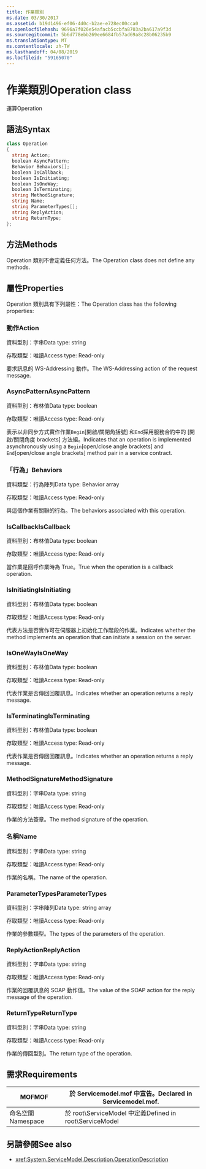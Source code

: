 ```yaml
---
title: 作業類別
ms.date: 03/30/2017
ms.assetid: b19d1496-ef06-4d0c-b2ae-e728ec00cca0
ms.openlocfilehash: 9696a7f026e54afacb5ccbfa8703a2ba617a9f3d
ms.sourcegitcommit: 5b6d778ebb269ee6684fb57ad69a8c28b06235b9
ms.translationtype: MT
ms.contentlocale: zh-TW
ms.lasthandoff: 04/08/2019
ms.locfileid: "59165070"
---
```

# <a name="operation-class"></a><span data-ttu-id="b4e07-102">作業類別</span><span class="sxs-lookup"><span data-stu-id="b4e07-102">Operation class</span></span>
<span data-ttu-id="b4e07-103">運算</span><span class="sxs-lookup"><span data-stu-id="b4e07-103">Operation</span></span>  
  
## <a name="syntax"></a><span data-ttu-id="b4e07-104">語法</span><span class="sxs-lookup"><span data-stu-id="b4e07-104">Syntax</span></span>  
  
```csharp
class Operation  
{  
  string Action;  
  boolean AsyncPattern;  
  Behavior Behaviors[];  
  boolean IsCallback;  
  boolean IsInitiating;  
  boolean IsOneWay;  
  boolean IsTerminating;  
  string MethodSignature;  
  string Name;  
  string ParameterTypes[];  
  string ReplyAction;  
  string ReturnType;  
};  
```  
  
## <a name="methods"></a><span data-ttu-id="b4e07-105">方法</span><span class="sxs-lookup"><span data-stu-id="b4e07-105">Methods</span></span>  
 <span data-ttu-id="b4e07-106">Operation 類別不會定義任何方法。</span><span class="sxs-lookup"><span data-stu-id="b4e07-106">The Operation class does not define any methods.</span></span>  
  
## <a name="properties"></a><span data-ttu-id="b4e07-107">屬性</span><span class="sxs-lookup"><span data-stu-id="b4e07-107">Properties</span></span>  
 <span data-ttu-id="b4e07-108">Operation 類別具有下列屬性：</span><span class="sxs-lookup"><span data-stu-id="b4e07-108">The Operation class has the following properties:</span></span>  
  
### <a name="action"></a><span data-ttu-id="b4e07-109">動作</span><span class="sxs-lookup"><span data-stu-id="b4e07-109">Action</span></span>  
 <span data-ttu-id="b4e07-110">資料型別：字串</span><span class="sxs-lookup"><span data-stu-id="b4e07-110">Data type: string</span></span>  
  
 <span data-ttu-id="b4e07-111">存取類型：唯讀</span><span class="sxs-lookup"><span data-stu-id="b4e07-111">Access type: Read-only</span></span>  
  
 <span data-ttu-id="b4e07-112">要求訊息的 WS-Addressing 動作。</span><span class="sxs-lookup"><span data-stu-id="b4e07-112">The WS-Addressing action of the request message.</span></span>  
  
### <a name="asyncpattern"></a><span data-ttu-id="b4e07-113">AsyncPattern</span><span class="sxs-lookup"><span data-stu-id="b4e07-113">AsyncPattern</span></span>  
 <span data-ttu-id="b4e07-114">資料型別：布林值</span><span class="sxs-lookup"><span data-stu-id="b4e07-114">Data type: boolean</span></span>  
  
 <span data-ttu-id="b4e07-115">存取類型：唯讀</span><span class="sxs-lookup"><span data-stu-id="b4e07-115">Access type: Read-only</span></span>  
  
 <span data-ttu-id="b4e07-116">表示以非同步方式實作作業`Begin`[開啟/關閉角括號] 和`End`採用服務合約中的 [開啟/關閉角度 brackets] 方法組。</span><span class="sxs-lookup"><span data-stu-id="b4e07-116">Indicates that an operation is implemented asynchronously using a `Begin`[open/close angle brackets] and `End`[open/close angle brackets] method pair in a service contract.</span></span>  
  
### <a name="behaviors"></a><span data-ttu-id="b4e07-117">「行為」</span><span class="sxs-lookup"><span data-stu-id="b4e07-117">Behaviors</span></span>  
 <span data-ttu-id="b4e07-118">資料類型：行為陣列</span><span class="sxs-lookup"><span data-stu-id="b4e07-118">Data type: Behavior array</span></span>  
  
 <span data-ttu-id="b4e07-119">存取類型：唯讀</span><span class="sxs-lookup"><span data-stu-id="b4e07-119">Access type: Read-only</span></span>  
  
 <span data-ttu-id="b4e07-120">與這個作業有關聯的行為。</span><span class="sxs-lookup"><span data-stu-id="b4e07-120">The behaviors associated with this operation.</span></span>  
  
### <a name="iscallback"></a><span data-ttu-id="b4e07-121">IsCallback</span><span class="sxs-lookup"><span data-stu-id="b4e07-121">IsCallback</span></span>  
 <span data-ttu-id="b4e07-122">資料型別：布林值</span><span class="sxs-lookup"><span data-stu-id="b4e07-122">Data type: boolean</span></span>  
  
 <span data-ttu-id="b4e07-123">存取類型：唯讀</span><span class="sxs-lookup"><span data-stu-id="b4e07-123">Access type: Read-only</span></span>  
  
 <span data-ttu-id="b4e07-124">當作業是回呼作業時為 True。</span><span class="sxs-lookup"><span data-stu-id="b4e07-124">True when the operation is a callback operation.</span></span>  
  
### <a name="isinitiating"></a><span data-ttu-id="b4e07-125">IsInitiating</span><span class="sxs-lookup"><span data-stu-id="b4e07-125">IsInitiating</span></span>  
 <span data-ttu-id="b4e07-126">資料型別：布林值</span><span class="sxs-lookup"><span data-stu-id="b4e07-126">Data type: boolean</span></span>  
  
 <span data-ttu-id="b4e07-127">存取類型：唯讀</span><span class="sxs-lookup"><span data-stu-id="b4e07-127">Access type: Read-only</span></span>  
  
 <span data-ttu-id="b4e07-128">代表方法是否實作可在伺服器上初始化工作階段的作業。</span><span class="sxs-lookup"><span data-stu-id="b4e07-128">Indicates whether the method implements an operation that can initiate a session on the server.</span></span>  
  
### <a name="isoneway"></a><span data-ttu-id="b4e07-129">IsOneWay</span><span class="sxs-lookup"><span data-stu-id="b4e07-129">IsOneWay</span></span>  
 <span data-ttu-id="b4e07-130">資料型別：布林值</span><span class="sxs-lookup"><span data-stu-id="b4e07-130">Data type: boolean</span></span>  
  
 <span data-ttu-id="b4e07-131">存取類型：唯讀</span><span class="sxs-lookup"><span data-stu-id="b4e07-131">Access type: Read-only</span></span>  
  
 <span data-ttu-id="b4e07-132">代表作業是否傳回回覆訊息。</span><span class="sxs-lookup"><span data-stu-id="b4e07-132">Indicates whether an operation returns a reply message.</span></span>  
  
### <a name="isterminating"></a><span data-ttu-id="b4e07-133">IsTerminating</span><span class="sxs-lookup"><span data-stu-id="b4e07-133">IsTerminating</span></span>  
 <span data-ttu-id="b4e07-134">資料型別：布林值</span><span class="sxs-lookup"><span data-stu-id="b4e07-134">Data type: boolean</span></span>  
  
 <span data-ttu-id="b4e07-135">存取類型：唯讀</span><span class="sxs-lookup"><span data-stu-id="b4e07-135">Access type: Read-only</span></span>  
  
 <span data-ttu-id="b4e07-136">代表作業是否傳回回覆訊息。</span><span class="sxs-lookup"><span data-stu-id="b4e07-136">Indicates whether an operation returns a reply message.</span></span>  
  
### <a name="methodsignature"></a><span data-ttu-id="b4e07-137">MethodSignature</span><span class="sxs-lookup"><span data-stu-id="b4e07-137">MethodSignature</span></span>  
 <span data-ttu-id="b4e07-138">資料型別：字串</span><span class="sxs-lookup"><span data-stu-id="b4e07-138">Data type: string</span></span>  
  
 <span data-ttu-id="b4e07-139">存取類型：唯讀</span><span class="sxs-lookup"><span data-stu-id="b4e07-139">Access type: Read-only</span></span>  
  
 <span data-ttu-id="b4e07-140">作業的方法簽章。</span><span class="sxs-lookup"><span data-stu-id="b4e07-140">The method signature of the operation.</span></span>  
  
### <a name="name"></a><span data-ttu-id="b4e07-141">名稱</span><span class="sxs-lookup"><span data-stu-id="b4e07-141">Name</span></span>  
 <span data-ttu-id="b4e07-142">資料型別：字串</span><span class="sxs-lookup"><span data-stu-id="b4e07-142">Data type: string</span></span>  
  
 <span data-ttu-id="b4e07-143">存取類型：唯讀</span><span class="sxs-lookup"><span data-stu-id="b4e07-143">Access type: Read-only</span></span>  
  
 <span data-ttu-id="b4e07-144">作業的名稱。</span><span class="sxs-lookup"><span data-stu-id="b4e07-144">The name of the operation.</span></span>  
  
### <a name="parametertypes"></a><span data-ttu-id="b4e07-145">ParameterTypes</span><span class="sxs-lookup"><span data-stu-id="b4e07-145">ParameterTypes</span></span>  
 <span data-ttu-id="b4e07-146">資料型別：字串陣列</span><span class="sxs-lookup"><span data-stu-id="b4e07-146">Data type: string array</span></span>  
  
 <span data-ttu-id="b4e07-147">存取類型：唯讀</span><span class="sxs-lookup"><span data-stu-id="b4e07-147">Access type: Read-only</span></span>  
  
 <span data-ttu-id="b4e07-148">作業的參數類型。</span><span class="sxs-lookup"><span data-stu-id="b4e07-148">The types of the parameters of the operation.</span></span>  
  
### <a name="replyaction"></a><span data-ttu-id="b4e07-149">ReplyAction</span><span class="sxs-lookup"><span data-stu-id="b4e07-149">ReplyAction</span></span>  
 <span data-ttu-id="b4e07-150">資料型別：字串</span><span class="sxs-lookup"><span data-stu-id="b4e07-150">Data type: string</span></span>  
  
 <span data-ttu-id="b4e07-151">存取類型：唯讀</span><span class="sxs-lookup"><span data-stu-id="b4e07-151">Access type: Read-only</span></span>  
  
 <span data-ttu-id="b4e07-152">作業的回覆訊息的 SOAP 動作值。</span><span class="sxs-lookup"><span data-stu-id="b4e07-152">The value of the SOAP action for the reply message of the operation.</span></span>  
  
### <a name="returntype"></a><span data-ttu-id="b4e07-153">ReturnType</span><span class="sxs-lookup"><span data-stu-id="b4e07-153">ReturnType</span></span>  
 <span data-ttu-id="b4e07-154">資料型別：字串</span><span class="sxs-lookup"><span data-stu-id="b4e07-154">Data type: string</span></span>  
  
 <span data-ttu-id="b4e07-155">存取類型：唯讀</span><span class="sxs-lookup"><span data-stu-id="b4e07-155">Access type: Read-only</span></span>  
  
 <span data-ttu-id="b4e07-156">作業的傳回型別。</span><span class="sxs-lookup"><span data-stu-id="b4e07-156">The return type of the operation.</span></span>  
  
## <a name="requirements"></a><span data-ttu-id="b4e07-157">需求</span><span class="sxs-lookup"><span data-stu-id="b4e07-157">Requirements</span></span>  
  
|<span data-ttu-id="b4e07-158">MOF</span><span class="sxs-lookup"><span data-stu-id="b4e07-158">MOF</span></span>|<span data-ttu-id="b4e07-159">於 Servicemodel.mof 中宣告。</span><span class="sxs-lookup"><span data-stu-id="b4e07-159">Declared in Servicemodel.mof.</span></span>|  
|---------|-----------------------------------|  
|<span data-ttu-id="b4e07-160">命名空間</span><span class="sxs-lookup"><span data-stu-id="b4e07-160">Namespace</span></span>|<span data-ttu-id="b4e07-161">於 root\ServiceModel 中定義</span><span class="sxs-lookup"><span data-stu-id="b4e07-161">Defined in root\ServiceModel</span></span>|  
  
## <a name="see-also"></a><span data-ttu-id="b4e07-162">另請參閱</span><span class="sxs-lookup"><span data-stu-id="b4e07-162">See also</span></span>

- <xref:System.ServiceModel.Description.OperationDescription>
